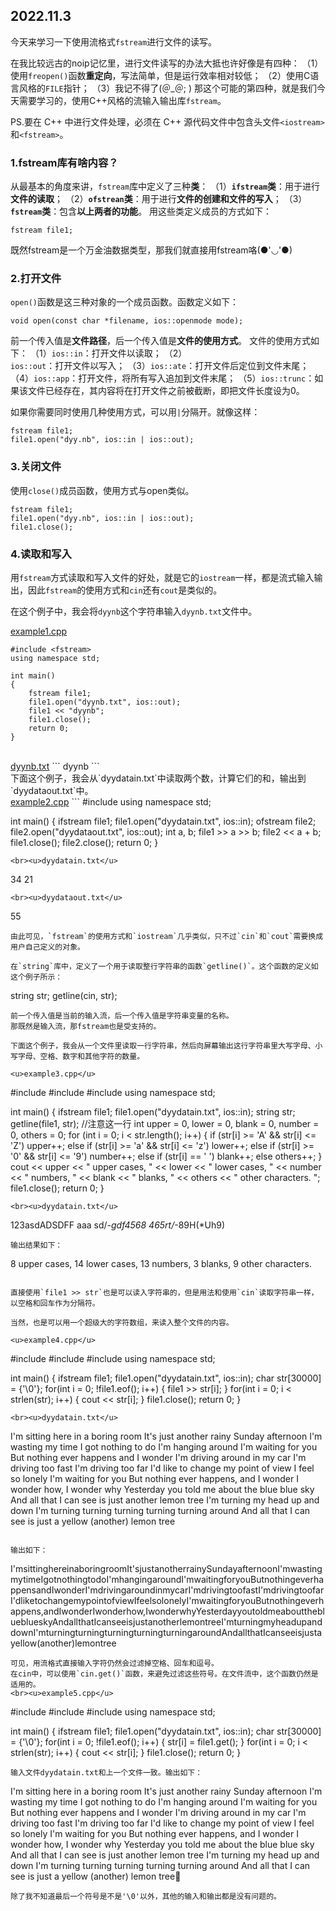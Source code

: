 ## 2022.11.3
今天来学习一下使用流格式`fstream`进行文件的读写。

在我比较远古的noip记忆里，进行文件读写的办法大抵也许好像是有四种：
（1）使用`freopen()`函数**重定向**，写法简单，但是运行效率相对较低；
（2）使用C语言风格的`FILE`指针；
（3）我记不得了(＠_＠; )
那这个可能的第四种，就是我们今天需要学习的，使用C++风格的流输入输出库`fstream`。

PS.要在 C++ 中进行文件处理，必须在 C++ 源代码文件中包含头文件`<iostream>`和`<fstream>`。

### 1.fstream库有啥内容？
从最基本的角度来讲，`fstream`库中定义了三种**类**：
（1）**`ifstream`类**：用于进行**文件的读取**；
（2）**`ofstrean`类**：用于进行**文件的创建和文件的写入**；
（3）**`fstream`类**：包含**以上两者的功能**。
用这些类定义成员的方式如下：
```
fstream file1;
```
既然fstream是一个万金油数据类型，那我们就直接用fstream咯(●'◡'●)

### 2.打开文件
`open()`函数是这三种对象的一个成员函数。函数定义如下：
```
void open(const char *filename, ios::openmode mode);
```
前一个传入值是**文件路径**，后一个传入值是**文件的使用方式**。
文件的使用方式如下：
（1）`ios::in`：打开文件以读取；
（2）`ios::out`：打开文件以写入；
（3）`ios::ate`：打开文件后定位到文件末尾；
（4）`ios::app`：打开文件，将所有写入追加到文件末尾；
（5）`ios::trunc`：如果该文件已经存在，其内容将在打开文件之前被截断，即把文件长度设为0。

如果你需要同时使用几种使用方式，可以用`|`分隔开。就像这样：
```
fstream file1;
file1.open("dyy.nb", ios::in | ios::out);
```

### 3.关闭文件
使用`close()`成员函数，使用方式与open类似。
```
fstream file1;
file1.open("dyy.nb", ios::in | ios::out);
file1.close();
```

### 4.读取和写入
用`fstream`方式读取和写入文件的好处，就是它的`iostream`一样，都是流式输入输出，因此`fstream`的使用方式和`cin`还有`cout`是类似的。

在这个例子中，我会将`dyynb`这个字符串输入`dyynb.txt`文件中。

<u>example1.cpp</u>
```
#include <fstream>
using namespace std;

int main()
{
    fstream file1;
    file1.open("dyynb.txt", ios::out);
    file1 << "dyynb";
    file1.close();
    return 0;
}
```
<br>
<u>dyynb.txt</u>
```
dyynb
```
<br>
下面这个例子，我会从`dyydatain.txt`中读取两个数，计算它们的和，输出到`dyydataout.txt`中。
<br>
<u>example2.cpp</u>
```
#include <fstream>
using namespace std;

int main()
{
    ifstream file1;
    file1.open("dyydatain.txt", ios::in);
    ofstream file2;
    file2.open("dyydataout.txt", ios::out);
    int a, b;
    file1 >> a >> b;
    file2 << a + b;
    file1.close();
    file2.close();
    return 0;
}
```
<br><u>dyydatain.txt</u>
```
34 21
```
<br><u>dyydataout.txt</u>
```
55
```
由此可见，`fstream`的使用方式和`iostream`几乎类似，只不过`cin`和`cout`需要换成用户自己定义的对象。

在`string`库中，定义了一个用于读取整行字符串的函数`getline()`。这个函数的定义如这个例子所示：
```
string str;
getline(cin, str);
```
前一个传入值是当前的输入流，后一个传入值是字符串变量的名称。
那既然是输入流，那fstream也是受支持的。

下面这个例子，我会从一个文件里读取一行字符串，然后向屏幕输出这行字符串里大写字母、小写字母、空格、数字和其他字符的数量。

<u>example3.cpp</u>
```
#include <fstream>
#include <iostream>
#include <string>
using namespace std;

int main()
{
    ifstream file1;
    file1.open("dyydatain.txt", ios::in);
    string str;
    getline(file1, str);        //注意这一行
    int upper = 0, lower = 0, blank = 0, number = 0, others = 0;
    for (int i = 0; i < str.length(); i++)
    {
        if (str[i] >= 'A' && str[i] <= 'Z')
            upper++;
        else if (str[i] >= 'a' && str[i] <= 'z')
            lower++;
        else if (str[i] >= '0' && str[i] <= '9')
            number++;
        else if (str[i] == ' ')
            blank++;
        else
            others++;
    }
    cout << upper << " upper cases, " << lower << " lower cases, " << number << " numbers, " << blank << " blanks, " << others << " other characters. ";
    file1.close();
    return 0;
}
```
<br><u>dyydatain.txt</u>
```
123asdADSDFF aaa sd/*-gdf4568 465rt/*-89H(*Uh9)
```
输出结果如下：
```
8 upper cases, 14 lower cases, 13 numbers, 3 blanks, 9 other characters. 
```

直接使用`file1 >> str`也是可以读入字符串的，但是用法和使用`cin`读取字符串一样，以空格和回车作为分隔符。

当然，也是可以用一个超级大的字符数组，来读入整个文件的内容。

<u>example4.cpp</u>
```
#include <iostream>
#include <fstream>
#include <cstring>
using namespace std;

int main()
{
    ifstream file1;
    file1.open("dyydatain.txt", ios::in);
    char str[30000] = {'\0'};
    for(int i = 0; !file1.eof(); i++)
    {
        file1 >> str[i];
    }
    for(int i = 0; i < strlen(str); i++)
    {
        cout << str[i];
    }
    file1.close();
    return 0;
}
```
<br><u>dyydatain.txt</u>
```
I'm sitting here in a boring room
It's just another rainy Sunday afternoon
I'm wasting my time I got nothing to do
I'm hanging around I'm waiting for you
But nothing ever happens and I wonder
I'm driving around in my car
I'm driving too fast I'm driving too far
I'd like to change my point of view
I feel so lonely I'm waiting for you
But nothing ever happens, and I wonder
I wonder how, I wonder why
Yesterday you told me about the blue blue sky
And all that I can see
is just another lemon tree
I'm turning my head up and down
I'm turning turning turning
turning turning around
And all that I can see
is just a yellow (another) lemon tree
```

输出如下：
```
I'msittinghereinaboringroomIt'sjustanotherrainySundayafternoonI'mwastingmytimeIgotnothingtodoI'mhangingaroundI'mwaitingforyouButnothingeverhappensandIwonderI'mdrivingaroundinmycarI'mdrivingtoofastI'mdrivingtoofarI'dliketochangemypointofviewIfeelsolonelyI'mwaitingforyouButnothingeverhappens,andIwonderIwonderhow,IwonderwhyYesterdayyoutoldmeabouttheblueblueskyAndallthatIcanseeisjustanotherlemontreeI'mturningmyheadupanddownI'mturningturningturningturningturningaroundAndallthatIcanseeisjustayellow(another)lemontree
```
可见，用流格式直接输入字符仍然会过滤掉空格、回车和逗号。
在cin中，可以使用`cin.get()`函数，来避免过滤这些符号。在文件流中，这个函数仍然是适用的。
<br><u>example5.cpp</u>
```
#include <iostream>
#include <fstream>
#include <cstring>
using namespace std;

int main()
{
    ifstream file1;
    file1.open("dyydatain.txt", ios::in);
    char str[30000] = {'\0'};
    for(int i = 0; !file1.eof(); i++)
    {
        str[i] = file1.get();
    }
    for(int i = 0; i < strlen(str); i++)
    {
        cout << str[i];
    }
    file1.close();
    return 0;
}
```
输入文件dyydatain.txt和上一个文件一致。输出如下：
```
I'm sitting here in a boring room
It's just another rainy Sunday afternoon
I'm wasting my time I got nothing to do
I'm hanging around I'm waiting for you
But nothing ever happens and I wonder
I'm driving around in my car
I'm driving too fast I'm driving too far
I'd like to change my point of view
I feel so lonely I'm waiting for you
But nothing ever happens, and I wonder
I wonder how, I wonder why
Yesterday you told me about the blue blue sky
And all that I can see
is just another lemon tree
I'm turning my head up and down
I'm turning turning turning
turning turning around
And all that I can see
is just a yellow (another) lemon tree
```
除了我不知道最后一个符号是不是'\0'以外，其他的输入和输出都是没有问题的。